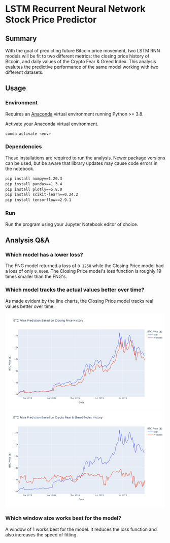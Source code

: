 # LSTM Recurrent Neural Network Stock Price Predictor

## Summary

With the goal of predicting future Bitcoin price movement, two LSTM RNN models will be fit to two different metrics: the closing price history of Bitcoin, and daily values of the Crypto Fear & Greed Index. This analysis evalutes the predictive performance of the same model working with two different datasets.

## Usage

### Environment

Requires an [Anaconda](https://www.anaconda.com/products/distribution) virtual environment running Python >= 3.8.

Activate your Anaconda virtual environment.
```sh
conda activate <env>
```

### Dependencies

These installations are required to run the analysis. Newer package versions can be used, but be aware that library updates may cause code errors in the notebook.

```sh
pip install numpy==1.20.3
pip install pandas==1.3.4
pip install plotly==5.8.0
pip install scikit-learn==0.24.2
pip install tensorflow==2.9.1
```

### Run

Run the program using your Jupyter Notebook editor of choice.

## Analysis Q&A

### Which model has a lower loss?

The FNG model returned a loss of `0.1258` while the Closing Price model had a loss of only `0.0068`. The Closing Price model's loss function is roughly 19 times smaller than the FNG's.

### Which model tracks the actual values better over time?

As made evident by the line charts, the Closing Price model tracks real values better over time.

![](./images/closing-price.png)
![](./images/fng.png)

### Which window size works best for the model?

A window of 1 works best for the model. It reduces the loss function and also increases the speed of fitting.

